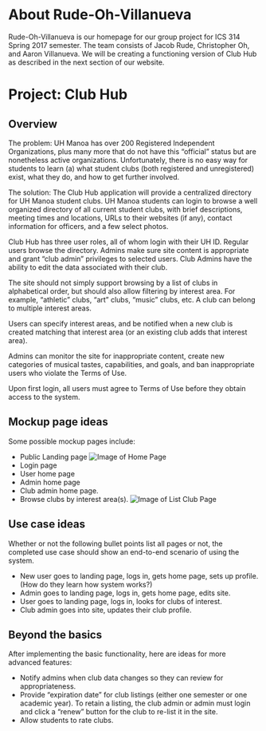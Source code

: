 

# About Rude-Oh-Villanueva

Rude-Oh-Villanueva is our homepage for our group project for ICS 314 Spring 2017 semester.  The team consists of Jacob Rude, Christopher Oh, and Aaron Villanueva.  We will be creating a functioning version of Club Hub as described in the next section of our website.  

# Project: Club Hub

## Overview

The problem: UH Manoa has over 200 Registered Independent Organizations, plus many more that do not have this “official” status but are nonetheless active organizations. Unfortunately, there is no easy way for students to learn (a) what student clubs (both registered and unregistered) exist, what they do, and how to get further involved.

The solution: The Club Hub application will provide a centralized directory for UH Manoa student clubs. UH Manoa students can login to browse a well organized directory of all current student clubs, with brief descriptions, meeting times and locations, URLs to their websites (if any), contact information for officers, and a few select photos.

Club Hub has three user roles, all of whom login with their UH ID. Regular users browse the directory. Admins make sure site content is appropriate and grant “club admin” privileges to selected users. Club Admins have the ability to edit the data associated with their club.

The site should not simply support browsing by a list of clubs in alphabetical order, but should also allow filtering by interest area. For example, “athletic” clubs, “art” clubs, “music” clubs, etc. A club can belong to multiple interest areas.

Users can specify interest areas, and be notified when a new club is created matching that interest area (or an existing club adds that interest area).

Admins can monitor the site for inappropriate content, create new categories of musical tastes, capabilities, and goals, and ban inappropriate users who violate the Terms of Use.

Upon first login, all users must agree to Terms of Use before they obtain access to the system.

## Mockup page ideas

Some possible mockup pages include:

* Public Landing page
![Image of Home Page](https://raw.githubusercontent.com/Rude-Oh-Villanueva/Rude-Oh-Villanueva.github.io/images/Landing-Page.png)
* Login page
* User home page
* Admin home page
* Club admin home page.
* Browse clubs by interest area(s).
![Image of List Club Page](https://raw.githubusercontent.com/Rude-Oh-Villanueva/Rude-Oh-Villanueva.github.io/master/images/ListClub.PNG)

## Use case ideas

Whether or not the following bullet points list all pages or not, the completed use case should show an end-to-end scenario of using the system.

* New user goes to landing page, logs in, gets home page, sets up profile. (How do they learn how system works?)
* Admin goes to landing page, logs in, gets home page, edits site.
* User goes to landing page, logs in, looks for clubs of interest.
* Club admin goes into site, updates their club profile.

## Beyond the basics

After implementing the basic functionality, here are ideas for more advanced features:

* Notify admins when club data changes so they can review for appropriateness.
* Provide “expiration date” for club listings (either one semester or one academic year). To retain a listing, the club admin or admin must login and click a “renew” button for the club to re-list it in the site.
* Allow students to rate clubs.








